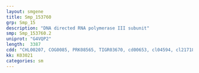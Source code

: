 ```yaml
---
layout: smgene
title: Smp_153760
grp: Smp_15
description: "DNA directed RNA polymerase III subunit"
smp: Smp_153760.2
uniprot: "G4VQP2"
length:  3387
cdd: "CHL00207, COG0085, PRK08565, TIGR03670, cd00653, cl04594, cl21718, pfam00562, pfam04566"
kk: K03021
categories: sm
---
```

